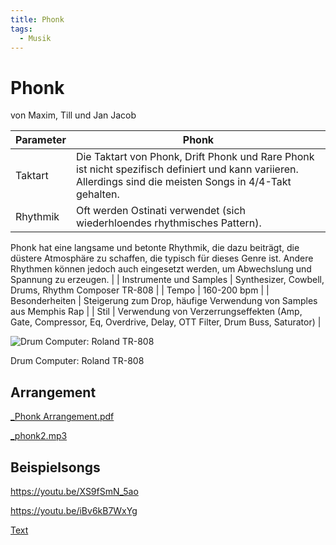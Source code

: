 ```yaml
---
title: Phonk
tags:
  - Musik
---
```

# Phonk

von Maxim, Till und Jan Jacob

| Parameter | Phonk |
| --- | --- |
| Taktart | Die Taktart von Phonk, Drift Phonk und Rare Phonk ist nicht spezifisch definiert und kann variieren. Allerdings sind die meisten Songs in 4/4-Takt gehalten. |
| Rhythmik | Oft werden Ostinati verwendet (sich wiederhloendes rhythmisches Pattern).

Phonk hat eine langsame und betonte Rhythmik, die dazu beiträgt, die düstere Atmosphäre zu schaffen, die typisch für dieses Genre ist. Andere Rhythmen können jedoch auch eingesetzt werden, um Abwechslung und Spannung zu erzeugen. |
| Instrumente und Samples | Synthesizer, Cowbell, Drums, Rhythm Composer TR-808 |
| Tempo | 160-200 bpm |
| Besonderheiten | Steigerung zum Drop, häufige Verwendung von Samples aus Memphis Rap |
| Stil | Verwendung von Verzerrungseffekten (Amp, Gate, Compressor, Eq, Overdrive, Delay, OTT Filter, Drum Buss, Saturator) |

![Drum Computer: Roland TR-808](./Phonk/Untitled.png)

Drum Computer: Roland TR-808

## Arrangement

[_Phonk Arrangement.pdf](./Phonk/_Phonk_Arrangement.pdf)

[_phonk2.mp3](./Phonk/_phonk2.mp3)

## Beispielsongs

<https://youtu.be/XS9fSmN_5ao>

<https://youtu.be/iBv6kB7WxYg>

[Text](Phonk/Text.md)
